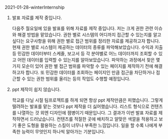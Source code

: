 2021-01-28-winterInternship

1. 발표 자료를 제작 중입니다. 

   다음주 월요일에 있을 발표를 위해 자료를 제작 중입니다. 저는 크게 권한 관련 이슈와 해결 방법을 맡았습니다. 권한 별로 시스템의 어디까지 접근할 수 있는지를 알고 싶다는 요구사항을 위해 권한 별로 접근 범위를 정리한 자료를 제공하고자 합니다. 현재 권한 별로 시스템이 제공하는 데이터의 종류를 파악해보았습니다. 수익과 지출 등 민감한 데이터부터 스케줄, 보고서 등 각 분야별로 어느 데이터까지 조회할 수 있고 어떤 데이터를 입력할 수 있는지를 알아보았습니다. 파악하는 과정에서 찾은 몇 가지 모순이 있어 권한 별 접근 범위를 파악할 수 있는 페이지를 제작하기 전에 해결하고자 합니다. 또 민감한 데이터를 조회하는 페이지인 만큼 접근을 차단하거나 접근할 수 있는 권한 범위를 올리는 등의 작업도 수행할 예정입니다.  

2. ppt 제작이 쉽지 않습니다.

   학교를 다닐 시절 팀프로젝트를 하게 되면 항상 ppt 제작만큼은 피했습니다. 그렇게 떨려하는 발표를 맡는 것보다 ppt 제작을 더 싫어했습니다. 리스트 형식으로 컨텐츠를 나열하는 것 외엔 디자인에 잼병이기 때문입니다. 그 결과가 이번 발표 자료를 제작하면서 드러났습니다. 컨텐츠를 적절한 곳에 배치하고 알맞은 색깔을 적용하고 보기 좋은 도형을 활용하는 스킬이 너무나 부족한 느낌입니다. 일을 할 수록 나에게 부족한 능력이 무엇인지 하나씩 알아가는 기분입니다. 